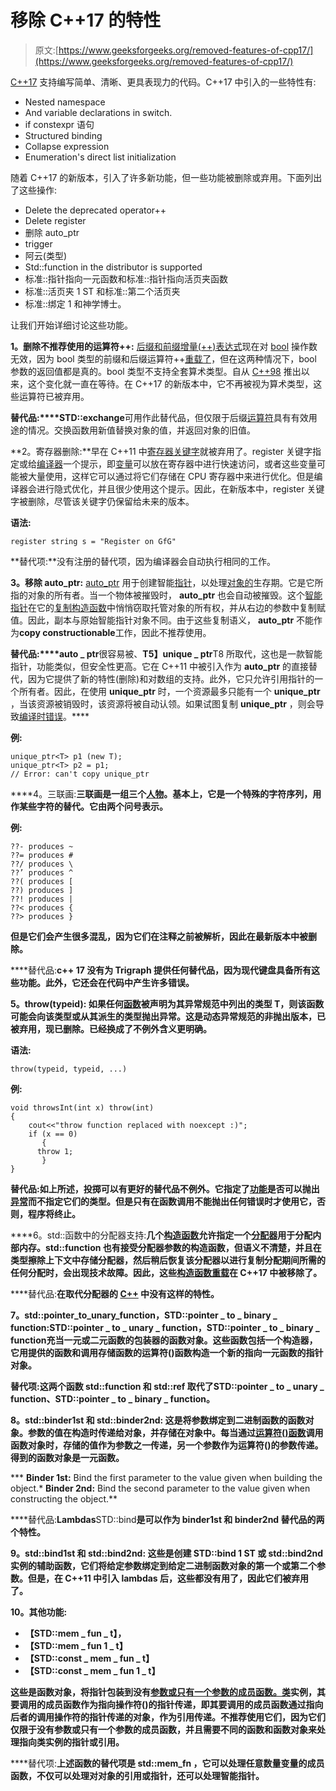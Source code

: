 # 移除 C++17 的特性

> 原文:[https://www.geeksforgeeks.org/removed-features-of-cpp17/](https://www.geeksforgeeks.org/removed-features-of-cpp17/)

[C++17](https://www.geeksforgeeks.org/features-of-c17-with-examples/) 支持编写简单、清晰、更具表现力的代码。C++17 中引入的一些特性有:

*   Nested namespace
*   And variable declarations in switch.
*   if constexpr 语句
*   Structured binding
*   Collapse expression
*   Enumeration's direct list initialization

随着 C++17 的新版本，引入了许多新功能，但一些功能被删除或弃用。下面列出了这些操作:

*   Delete the deprecated operator++
*   Delete register
*   删除 auto_ptr
*   trigger
*   阿云(类型)
*   Std::function in the distributor is supported
*   标准::指针指向一元函数和标准::指针指向活页夹函数
*   标准::活页夹 1 ST 和标准::第二个活页夹
*   标准::绑定 1 和神学博士。

让我们开始详细讨论这些功能。

**1。删除不推荐使用的运算符++:** [后缀和前缀增量(++)表达式](https://www.geeksforgeeks.org/pre-increment-and-post-increment-in-c/)现在对 [bool](https://www.geeksforgeeks.org/bool-data-type-in-c/) 操作数无效，因为 bool 类型的前缀和后缀运算符++[重载了](https://www.geeksforgeeks.org/operator-overloading-c/)，但在这两种情况下，bool 参数的返回值都是真的。bool 类型不支持全套算术类型。自从 [C++98](https://www.geeksforgeeks.org/history-of-c/) 推出以来，这个变化就一直在等待。在 C++17 的新版本中，它不再被视为算术类型，这些运算符已被弃用。

**替代品:****STD::exchange**可用作此替代品，但仅限于后缀[运算符](https://www.geeksforgeeks.org/operators-c-c/)具有有效用途的情况。交换函数用新值替换对象的值，并返回对象的旧值。

**2。寄存器删除:**早在 C++11 中[寄存器关键字](https://www.geeksforgeeks.org/understanding-register-keyword/)就被弃用了。register 关键字指定或给[编译器](https://www.geeksforgeeks.org/phases-of-a-compiler/)一个提示，即[变量](https://www.geeksforgeeks.org/variables-in-c/)可以放在寄存器中进行快速访问，或者这些变量可能被大量使用，这样它可以通过将它们存储在 CPU 寄存器中来进行优化。但是编译器会进行隐式优化，并且很少使用这个提示。因此，在新版本中，register 关键字被删除，尽管该关键字仍保留给未来的版本。

**语法:**

```
register string s = "Register on GfG"
```

**替代项:**没有注册的替代项，因为编译器会自动执行相同的工作。

**3。移除 auto_ptr:** [auto_ptr](https://www.geeksforgeeks.org/auto_ptr-unique_ptr-shared_ptr-weak_ptr-2/) 用于创建智能[指针](https://www.geeksforgeeks.org/pointers-in-c-and-c-set-1-introduction-arithmetic-and-array/)，以处理[对象的](https://www.geeksforgeeks.org/c-classes-and-objects/)生存期。它是它所指的对象的所有者。当一个物体被摧毁时， **auto_ptr** 也会自动被摧毁。这个[智能指针](https://www.geeksforgeeks.org/smart-pointers-cpp/)在它的[复制构造函数](https://www.geeksforgeeks.org/copy-constructor-in-cpp/)中悄悄窃取托管对象的所有权，并从右边的参数中复制赋值。因此，副本与原始智能指针对象不同。由于这些复制语义， **auto_ptr** 不能作为**copy constructionable**工作，因此不推荐使用。

**替代品:****auto _ ptr**很容易被、**T5】unique _ ptr**T8 所取代，这也是一款智能指针，功能类似，但安全性更高。它在 C++11 中被引入作为 **auto_ptr** 的直接替代，因为它提供了新的特性(删除)和对数组的支持。此外，它只允许引用指针的一个所有者。因此，在使用 **unique_ptr** 时，一个资源最多只能有一个 **unique_ptr** ，当该资源被销毁时，该资源将被自动认领。如果试图复制 **unique_ptr** ，则会导致[编译时错误](https://www.geeksforgeeks.org/difference-between-compile-time-errors-and-runtime-errors/)。****

****例:****

```
unique_ptr<T> p1 (new T);
unique_ptr<T> p2 = p1; 
// Error: can't copy unique_ptr
```

****4。三联画:**三联画是一组三个[人物](https://www.geeksforgeeks.org/character-arithmetic-c-c/)。基本上，它是一个特殊的字符序列，用作某些字符的替代。它由两个问号表示。**

****例:****

```
??- produces ~ 
??= produces #
??/ produces \
??’ produces ^
??( produces [
??) produces ]
??! produces |
??< produces {
??> produces }
```

**但是它们会产生很多混乱，因为它们在注释之前被解析，因此在最新版本中被删除。**

****替代品:**c++ 17 没有为 Trigraph 提供任何替代品，因为现代键盘具备所有这些功能。此外，它还会在代码中产生许多错误。**

****5。throw(typeid):** 如果任何[函数](https://www.geeksforgeeks.org/functions-in-c/)被声明为其异常规范中列出的类型 T，则该函数可能会向该类型或从其派生的类型抛出异常。这是动态异常规范的非抛出版本，已被弃用，现已删除。已经换成了**不例外**含义更明确。**

****语法:****

```
throw(typeid, typeid, ...)
```

****例:****

```
void throwsInt(int x) throw(int) 
{  
    cout<<"throw function replaced with noexcept :)";  
    if (x == 0) 
       { 
      throw 1;  
       }
} 
```

****替代品:**如上所述，投掷可以有更好的替代品**不例外**。它指定了[功能](https://www.geeksforgeeks.org/functions-in-c/)是否可以抛出[异常](https://www.geeksforgeeks.org/exception-handling-c/)而不指定它们的类型。但是只有在函数调用不能抛出任何错误时才使用它，否则，程序将终止。**

****6。std::函数中的分配器支持:**几个[构造函数](https://www.geeksforgeeks.org/constructors-c/)允许指定一个[分配器](https://www.geeksforgeeks.org/stdallocator-in-cpp-with-examples/)用于分配内部内存。std::function 也有接受分配器参数的构造函数，但语义不清楚，并且在类型擦除上下文中存储分配器，然后稍后恢复该分配器以进行复制分配期间所需的任何分配时，会出现技术故障。因此，这些[构造函数重载](https://www.geeksforgeeks.org/constructor-overloading-c/)在 C++17 中被移除了。**

****替代品:**在取代分配器的 [C++](https://www.geeksforgeeks.org/c-plus-plus/) 中没有这样的特性。**

****7。std::pointer_to_unary_function，STD::pointer _ to _ binary _ function:STD::pointer _ to _ unary _ function**，**STD::pointer _ to _ binary _ function**充当一元或二元函数的包装器的函数对象。这些函数包括一个**构造器**，它用提供的函数和调用存储函数的运算符()函数构造一个新的**指向一元函数的指针**对象。**

****替代项:**这两个函数 **std::function** 和 **std::ref** 取代了**STD::pointer _ to _ unary _ function**、**STD::pointer _ to _ binary _ function**。**

****8。std::binder1st 和 std::binder2nd:** 这是将参数绑定到二进制函数的函数对象。参数的值在构造时传递给对象，并存储在对象中。每当通过[运算符()函数](https://www.geeksforgeeks.org/operator-overloading-c/)调用函数对象时，存储的值作为参数之一传递，另一个参数作为运算符()的参数传递。得到的函数对象是一元函数。**

***   **Binder 1st:** Bind the first parameter to the value given when building the object.*   **Binder 2nd:** Bind the second parameter to the value given when constructing the object.**

****替代品:****Lambdas****STD::bind**是可以作为 binder1st 和 binder2nd 替代品的两个特性。**

****9。std::bind1st 和 std::bind2nd:** 这些是创建 STD::bind 1 ST 或 std::bind2nd 实例的辅助函数，它们将给定参数绑定到给定二进制函数对象的第一个或第二个参数。但是，在 C++11 中引入 lambdas 后，这些都没有用了，因此它们被弃用了。**

****10。其他功能:****

*   **【STD::mem _ fun _ t】，**
*   **【STD::mem _ fun 1 _ t】**
*   **【STD::const _ mem _ fun _ t】**
*   **【STD::const _ mem _ fun 1 _ t】**

**这些是函数对象，将指针包装到没有[参数或只有一个参数的成员函数。](https://www.geeksforgeeks.org/parameter-passing-techniques-in-c-cpp/)[类](https://www.geeksforgeeks.org/c-classes-and-objects/)实例，其要调用的成员函数作为指向操作符()的指针传递，即其要调用的成员函数通过指向后者的调用操作符的指针传递的对象，作为引用传递。不推荐使用它们，因为它们仅限于没有参数或只有一个参数的成员函数，并且需要不同的函数和函数对象来处理指向类实例的指针或引用。**

****替代项:**上述函数的替代项是 **std::mem_fn** ，它可以处理任意数量变量的成员函数，不仅可以处理对对象的引用或指针，还可以处理智能指针。**